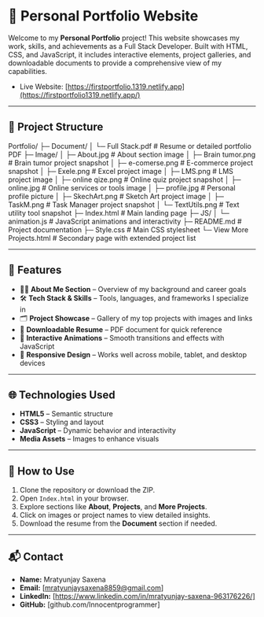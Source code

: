 # 💼 Personal Portfolio Website

Welcome to my **Personal Portfolio** project! This website showcases my work, skills, and achievements as a Full Stack Developer. Built with HTML, CSS, and JavaScript, it includes interactive elements, project galleries, and downloadable documents to provide a comprehensive view of my capabilities.
- Live Website: [https://firstportfolio.1319.netlify.app](https://firstportfolio1319.netlify.app/)

---

## 📁 Project Structure

Portfolio/
├─ Document/
│ └─ Full Stack.pdf # Resume or detailed portfolio PDF
├─ Image/
│ ├─ About.jpg # About section image
│ ├─ Brain tumor.png # Brain tumor project snapshot
│ ├─ e-comerse.png # E-commerce project snapshot
│ ├─ Exele.png # Excel project image
│ ├─ LMS.png # LMS project image
│ ├─ online qize.png # Online quiz project snapshot
│ ├─ online.jpg # Online services or tools image
│ ├─ profile.jpg # Personal profile picture
│ ├─ SkechArt.png # Sketch Art project image
│ ├─ TaskM.png # Task Manager project snapshot
│ └─ TextUtils.png # Text utility tool snapshot
├─ Index.html # Main landing page
├─ JS/
│ └─ animation.js # JavaScript animations and interactivity
├─ README.md # Project documentation
├─ Style.css # Main CSS stylesheet
└─ View More Projects.html # Secondary page with extended project list

---

## 🚀 Features

- 🧑‍💼 **About Me Section** – Overview of my background and career goals
- 🛠️ **Tech Stack & Skills** – Tools, languages, and frameworks I specialize in
- 🗂️ **Project Showcase** – Gallery of my top projects with images and links
- 📄 **Downloadable Resume** – PDF document for quick reference
- 🔀 **Interactive Animations** – Smooth transitions and effects with JavaScript
- 📱 **Responsive Design** – Works well across mobile, tablet, and desktop devices

---

## 🌐 Technologies Used

- **HTML5** – Semantic structure
- **CSS3** – Styling and layout
- **JavaScript** – Dynamic behavior and interactivity
- **Media Assets** – Images to enhance visuals

---

## 📌 How to Use

1. Clone the repository or download the ZIP.
2. Open `Index.html` in your browser.
3. Explore sections like **About**, **Projects**, and **More Projects**.
4. Click on images or project names to view detailed insights.
5. Download the resume from the **Document** section if needed.

---

## 📬 Contact

- **Name:** Mratyunjay Saxena  
- **Email:** [mratyunjaysaxena8859@gmail.com]  
- **LinkedIn:** [https://www.linkedin.com/in/mratyunjay-saxena-963176226/]  
- **GitHub:** [github.com/Innocentprogrammer]
